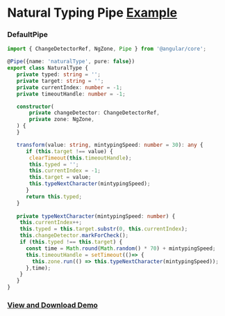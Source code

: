 # Natural Typing Pipe [Example](https://plnkr.co/edit/1IcFLMX6fDe9sCvvTYyx?p=preview)

### DefaultPipe 

``` ts
import { ChangeDetectorRef, NgZone, Pipe } from '@angular/core';

@Pipe({name: 'naturalType', pure: false})
export class NaturalType {
   private typed: string = '';
   private target: string = '';
   private currentIndex: number = -1;
   private timeoutHandle: number = -1;

   constructor(
       private changeDetector: ChangeDetectorRef,
       private zone: NgZone,
   ) {
   }

   transform(value: string, mintypingSpeed: number = 30): any {
      if (this.target !== value) {
       clearTimeout(this.timeoutHandle);
       this.typed = '';
       this.currentIndex = -1;
       this.target = value;
       this.typeNextCharacter(mintypingSpeed);
      }
      return this.typed;
   }
   
   private typeNextCharacter(mintypingSpeed: number) {
    this.currentIndex++;
    this.typed = this.target.substr(0, this.currentIndex);
    this.changeDetector.markForCheck();
    if (this.typed !== this.target) {
      const time = Math.round(Math.random() * 70) + mintypingSpeed;
      this.timeoutHandle = setTimeout(()=> {
        this.zone.run(() => this.typeNextCharacter(mintypingSpeed));
      },time);
    }
   }
}
```

### [View and Download Demo](https://plnkr.co/edit/1IcFLMX6fDe9sCvvTYyx?p=preview)

